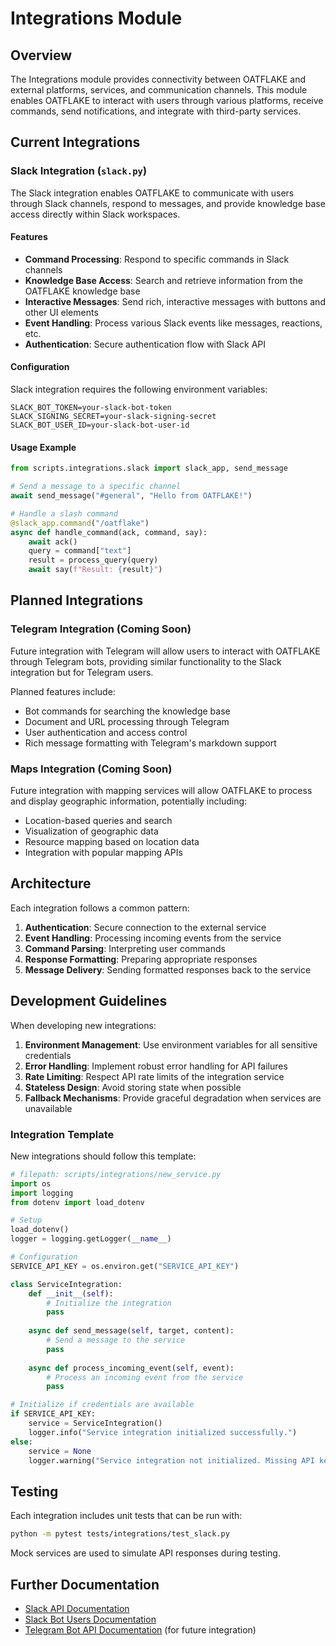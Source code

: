 # Integrations Module

## Overview

The Integrations module provides connectivity between OATFLAKE and external platforms, services, and communication channels. This module enables OATFLAKE to interact with users through various platforms, receive commands, send notifications, and integrate with third-party services.

## Current Integrations

### Slack Integration (`slack.py`)

The Slack integration enables OATFLAKE to communicate with users through Slack channels, respond to messages, and provide knowledge base access directly within Slack workspaces.

#### Features

- **Command Processing**: Respond to specific commands in Slack channels
- **Knowledge Base Access**: Search and retrieve information from the OATFLAKE knowledge base
- **Interactive Messages**: Send rich, interactive messages with buttons and other UI elements
- **Event Handling**: Process various Slack events like messages, reactions, etc.
- **Authentication**: Secure authentication flow with Slack API

#### Configuration

Slack integration requires the following environment variables:

```
SLACK_BOT_TOKEN=your-slack-bot-token
SLACK_SIGNING_SECRET=your-slack-signing-secret
SLACK_BOT_USER_ID=your-slack-bot-user-id
```

#### Usage Example

```python
from scripts.integrations.slack import slack_app, send_message

# Send a message to a specific channel
await send_message("#general", "Hello from OATFLAKE!")

# Handle a slash command
@slack_app.command("/oatflake")
async def handle_command(ack, command, say):
    await ack()
    query = command["text"]
    result = process_query(query)
    await say(f"Result: {result}")
```

## Planned Integrations

### Telegram Integration (Coming Soon)

Future integration with Telegram will allow users to interact with OATFLAKE through Telegram bots, providing similar functionality to the Slack integration but for Telegram users.

Planned features include:
- Bot commands for searching the knowledge base
- Document and URL processing through Telegram
- User authentication and access control
- Rich message formatting with Telegram's markdown support

### Maps Integration (Coming Soon)

Future integration with mapping services will allow OATFLAKE to process and display geographic information, potentially including:
- Location-based queries and search
- Visualization of geographic data
- Resource mapping based on location data
- Integration with popular mapping APIs

## Architecture

Each integration follows a common pattern:

1. **Authentication**: Secure connection to the external service
2. **Event Handling**: Processing incoming events from the service
3. **Command Parsing**: Interpreting user commands
4. **Response Formatting**: Preparing appropriate responses
5. **Message Delivery**: Sending formatted responses back to the service

## Development Guidelines

When developing new integrations:

1. **Environment Management**: Use environment variables for all sensitive credentials
2. **Error Handling**: Implement robust error handling for API failures
3. **Rate Limiting**: Respect API rate limits of the integration service
4. **Stateless Design**: Avoid storing state when possible
5. **Fallback Mechanisms**: Provide graceful degradation when services are unavailable

### Integration Template

New integrations should follow this template:

```python
# filepath: scripts/integrations/new_service.py
import os
import logging
from dotenv import load_dotenv

# Setup
load_dotenv()
logger = logging.getLogger(__name__)

# Configuration
SERVICE_API_KEY = os.environ.get("SERVICE_API_KEY")

class ServiceIntegration:
    def __init__(self):
        # Initialize the integration
        pass
        
    async def send_message(self, target, content):
        # Send a message to the service
        pass
        
    async def process_incoming_event(self, event):
        # Process an incoming event from the service
        pass

# Initialize if credentials are available
if SERVICE_API_KEY:
    service = ServiceIntegration()
    logger.info("Service integration initialized successfully.")
else:
    service = None
    logger.warning("Service integration not initialized. Missing API key.")
```

## Testing

Each integration includes unit tests that can be run with:

```bash
python -m pytest tests/integrations/test_slack.py
```

Mock services are used to simulate API responses during testing.

## Further Documentation

- [Slack API Documentation](https://api.slack.com/docs)
- [Slack Bot Users Documentation](https://api.slack.com/bot-users)
- [Telegram Bot API Documentation](https://core.telegram.org/bots/api) (for future integration)
